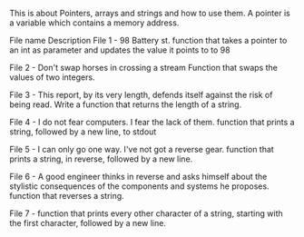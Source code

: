This is about Pointers, arrays and strings and how to use them.
A pointer is a variable which contains a memory address.

File name                         Description
File 1 - 98 Battery st.            function that takes a pointer to an int as parameter and updates the value it points to to 98

File 2 - Don't swap horses in crossing a stream       Function that swaps the values of two integers.

File 3 - This report, by its very length, defends itself against the risk of being read.     Write a function that returns the length of a string.

File 4 -  I do not fear computers. I fear the lack of them.    function that prints a string, followed by a new line, to stdout

File 5 - I can only go one way. I've not got a reverse gear.    function that prints a string, in reverse, followed by a new line.

File 6 - A good engineer thinks in reverse and asks himself about the stylistic consequences of the components and systems he proposes.                function that reverses a string.

File 7 - function that prints every other character of a string, starting with the first character, followed by a new line.
